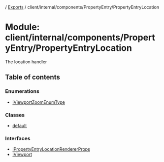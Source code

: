 [](../README.md) / [Exports](../modules.md) / client/internal/components/PropertyEntry/PropertyEntryLocation

# Module: client/internal/components/PropertyEntry/PropertyEntryLocation

The location handler

## Table of contents

### Enumerations

- [IViewportZoomEnumType](../enums/client_internal_components_propertyentry_propertyentrylocation.iviewportzoomenumtype.md)

### Classes

- [default](../classes/client_internal_components_propertyentry_propertyentrylocation.default.md)

### Interfaces

- [IPropertyEntryLocationRendererProps](../interfaces/client_internal_components_propertyentry_propertyentrylocation.ipropertyentrylocationrendererprops.md)
- [IViewport](../interfaces/client_internal_components_propertyentry_propertyentrylocation.iviewport.md)

